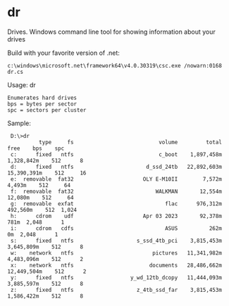 # dr
Drives. Windows command line tool for showing information about your drives

Build with your favorite version of .net:

    c:\windows\microsoft.net\framework64\v4.0.30319\csc.exe /nowarn:0168 dr.cs
    
Usage: dr

    Enumerates hard drives
    bps = bytes per sector
    spc = sectors per cluster
    
Sample: 

     D:\>dr
              type     fs                           volume         total          free    bps    spc
     c:      fixed   ntfs                           c_boot    1,897,458m    1,328,842m    512      8
     d:      fixed   ntfs                       d_ssd_24tb   22,892,603m   15,390,391m    512     16
     e:  removable  fat32                      OLY E-M10II        7,572m        4,493m    512     64
     f:  removable  fat32                          WALKMAN       12,554m       12,080m    512     64
     g:  removable  exfat                             flac      976,312m      492,560m    512  1,024
     h:      cdrom    udf                      Apr 03 2023       92,378m          781m  2,048      1
     i:      cdrom   cdfs                             ASUS          262m            0m  2,048      1
     s:      fixed   ntfs                    s_ssd_4tb_pci    3,815,453m    3,645,809m    512      8
     w:    network   ntfs                         pictures   11,341,982m    4,483,096m    512      2
     x:    network   ntfs                        documents   28,486,662m   12,449,504m    512      2
     y:      fixed   ntfs                  y_wd_12tb_dcopy   11,444,093m    3,885,597m    512      8
     z:      fixed   ntfs                    z_4tb_ssd_far    3,815,453m    1,586,422m    512      8
